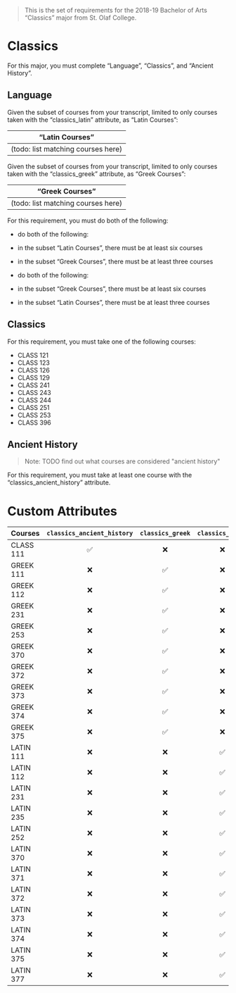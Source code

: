 > This is the set of requirements for the 2018-19 Bachelor of Arts “Classics” major from St. Olaf College.

# Classics
For this major, you must complete “Language”, “Classics”, and “Ancient History”.

## Language
Given the subset of courses from your transcript, limited to only courses taken with the “classics_latin” attribute, as “Latin Courses”:

| “Latin Courses” |
| --------------- |
| (todo: list matching courses here) |

Given the subset of courses from your transcript, limited to only courses taken with the “classics_greek” attribute, as “Greek Courses”:

| “Greek Courses” |
| --------------- |
| (todo: list matching courses here) |

For this requirement, you must do both of the following:

- do both of the following:

- in the subset “Latin Courses”, there must be at least six courses
- in the subset “Greek Courses”, there must be at least three courses

- do both of the following:

- in the subset “Greek Courses”, there must be at least six courses
- in the subset “Latin Courses”, there must be at least three courses



## Classics
For this requirement, you must take one of the following courses:

- CLASS 121
- CLASS 123
- CLASS 126
- CLASS 129
- CLASS 241
- CLASS 243
- CLASS 244
- CLASS 251
- CLASS 253
- CLASS 396


## Ancient History
> Note: TODO find out what courses are considered "ancient history"

For this requirement, you must take at least one course with the “classics_ancient_history” attribute.

# Custom Attributes

Courses | `classics_ancient_history` | `classics_greek` | `classics_latin`
--- | :---: | :---: | :---:
CLASS 111 | ✅ | ❌ | ❌
GREEK 111 | ❌ | ✅ | ❌
GREEK 112 | ❌ | ✅ | ❌
GREEK 231 | ❌ | ✅ | ❌
GREEK 253 | ❌ | ✅ | ❌
GREEK 370 | ❌ | ✅ | ❌
GREEK 372 | ❌ | ✅ | ❌
GREEK 373 | ❌ | ✅ | ❌
GREEK 374 | ❌ | ✅ | ❌
GREEK 375 | ❌ | ✅ | ❌
LATIN 111 | ❌ | ❌ | ✅
LATIN 112 | ❌ | ❌ | ✅
LATIN 231 | ❌ | ❌ | ✅
LATIN 235 | ❌ | ❌ | ✅
LATIN 252 | ❌ | ❌ | ✅
LATIN 370 | ❌ | ❌ | ✅
LATIN 371 | ❌ | ❌ | ✅
LATIN 372 | ❌ | ❌ | ✅
LATIN 373 | ❌ | ❌ | ✅
LATIN 374 | ❌ | ❌ | ✅
LATIN 375 | ❌ | ❌ | ✅
LATIN 377 | ❌ | ❌ | ✅

